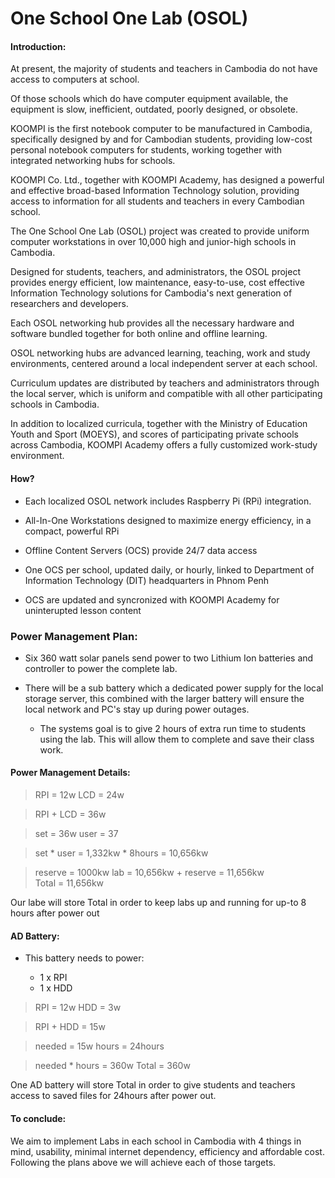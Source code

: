 # One School One Lab (OSOL)

#### Introduction:

<p>At present, the majority of students and teachers in Cambodia do not have access to computers at school. 

Of those schools which do have computer equipment available, the equipment is slow, inefficient, outdated, poorly designed, or obsolete. 

KOOMPI is the first notebook computer to be manufactured in Cambodia, specifically designed by and for Cambodian students, providing low-cost personal notebook computers for students, working together with integrated networking hubs for schools.

KOOMPI Co. Ltd., together with KOOMPI Academy, has designed a powerful and effective broad-based Information Technology solution, providing access to information for all students and teachers in every Cambodian school. 

The One School One Lab (OSOL) project was created to provide uniform computer workstations in over 10,000 high and junior-high schools in Cambodia.

Designed for students, teachers, and administrators, the OSOL project provides energy efficient, low maintenance, easy-to-use, cost effective Information Technology solutions for Cambodia's next generation of researchers and developers.

Each OSOL networking hub provides all the necessary hardware and software bundled together for both online and offline learning.

OSOL networking hubs are advanced learning, teaching, work and study environments, centered around a local independent server at each school.

Curriculum updates are distributed by teachers and administrators through the local server, which is uniform and compatible with all other participating schools in Cambodia.

In addition to localized curricula, together with the Ministry of Education Youth and Sport (MOEYS), and scores of participating private schools across Cambodia, KOOMPI Academy offers a fully customized work-study environment.</p>


#### How?

* Each localized OSOL network includes Raspberry Pi (RPi) integration.

* All-In-One Workstations designed to maximize energy efficiency, in a compact, powerful RPi

* Offline Content Servers (OCS) provide 24/7 data access

* One OCS per school, updated daily, or hourly, linked to Department of Information Technology (DIT) headquarters in Phnom Penh

* OCS are updated and syncronized with KOOMPI Academy for uninterupted lesson content

### Power Management Plan:

* Six 360 watt solar panels send power to two Lithium Ion batteries and controller to power the complete lab. 
 
  
* There will be a sub battery which a dedicated power supply for the local storage server, this combined with the larger battery will ensure the local network and PC's stay up during power outages.
  * The systems goal is to give 2 hours of extra run time to students using the lab. This will allow them to complete and save their class work.
  
#### Power Management Details:

> RPI = 12w
> LCD = 24w

> RPI + LCD = 36w

> set = 36w
> user = 37

> set * user = 1,332kw * 8hours = 10,656kw

> reserve = 1000kw
> lab = 10,656kw + reserve = 11,656kw  
> Total = 11,656kw

<p>Our labe will store Total in order to keep labs up and running for up-to 8 hours after power out</p>

#### AD Battery:

* This battery needs to power: 

  * 1 x RPI
  * 1 x HDD

> RPI = 12w
> HDD = 3w

> RPI + HDD = 15w

> needed = 15w
> hours = 24hours

> needed * hours = 360w
> Total = 360w

<p>One AD battery will store Total in order to give students and teachers access to saved files for 24hours after power out.</p>

#### To conclude:

<p>We aim to implement Labs in each school in Cambodia with 4 things in mind, usability, minimal internet dependency, efficiency and affordable cost. Following the plans above we will achieve each of those targets.</p>
